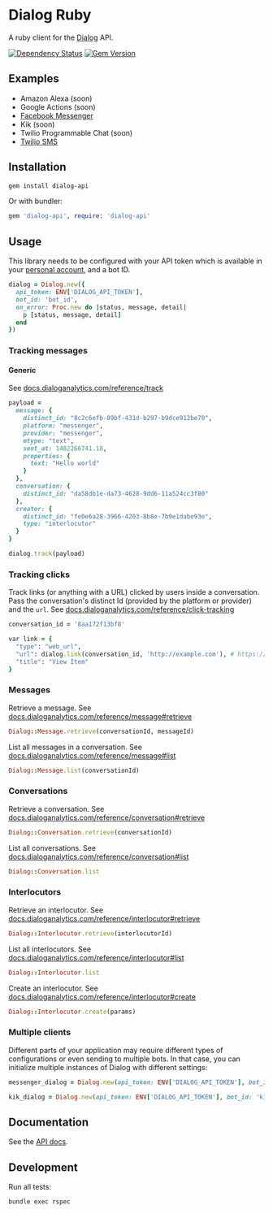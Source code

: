 # Dialog Ruby

A ruby client for the [Dialog](https://dialoganalytics.com) API.

[![Dependency Status](https://gemnasium.com/badges/github.com/dialoganalytics/dialog-ruby.svg)](https://gemnasium.com/github.com/dialoganalytics/dialog-ruby)
[![Gem Version](https://badge.fury.io/rb/dialog-api.svg)](https://badge.fury.io/rb/dialog-api)

## Examples

- Amazon Alexa (soon)
- Google Actions (soon)
- [Facebook Messenger](https://github.com/dialoganalytics/messenger-ruby-example)
- Kik (soon)
- Twilio Programmable Chat (soon)
- [Twilio SMS](https://github.com/dialoganalytics/twilio-sms-ruby-example)

## Installation

```bash
gem install dialog-api
```

Or with bundler:

```ruby
gem 'dialog-api', require: 'dialog-api'
```

## Usage

This library needs to be configured with your API token which is available in your [personal account](http://app.dialoganalytics.com/users/edit), and a bot ID.

```ruby
dialog = Dialog.new({
  api_token: ENV['DIALOG_API_TOKEN'],
  bot_id: 'bot_id',
  on_error: Proc.new do |status, message, detail|
    p [status, message, detail]
  end
})
```

### Tracking messages

#### Generic

See [docs.dialoganalytics.com/reference/track](https://docs.dialoganalytics.com/reference/track)

```ruby
payload =
  message: {
    distinct_id: "8c2c6efb-89bf-431d-b297-b9dce912be70",
    platform: "messenger",
    provider: "messenger",
    mtype: "text",
    sent_at: 1482266741.18,
    properties: {
      text: "Hello world"
    }
  },
  conversation: {
    distinct_id: "da58db1e-da73-4628-9dd6-11a524cc3f80"
  },
  creator: {
    distinct_id: "fe0e6a28-3966-4203-8b8e-7b9e1dabe93e",
    type: "interlocutor"
  }
}

dialog.track(payload)
```

### Tracking clicks

Track links (or anything with a URL) clicked by users inside a conversation. Pass the conversation's distinct Id (provided by the platform or provider) and the `url`. See [docs.dialoganalytics.com/reference/click-tracking](https://docs.dialoganalytics.com/reference/click-tracking/)

```ruby
conversation_id = '8aa172f13bf8'

var link = {
  "type": "web_url",
  "url": dialog.link(conversation_id, 'http://example.com'), # https://api.dialoganalytics.com/v1/click/8aa172f13bf8?url=http%3A%2F%2Fexample.com
  "title": "View Item"
}
```

### Messages

Retrieve a message. See [docs.dialoganalytics.com/reference/message#retrieve](https://docs.dialoganalytics.com/reference/message#retrieve)

```ruby
Dialog::Message.retrieve(conversationId, messageId)
```

List all messages in a conversation. See [docs.dialoganalytics.com/reference/message#list](https://docs.dialoganalytics.com/reference/message#list)

```ruby
Dialog::Message.list(conversationId)
```

### Conversations

Retrieve a conversation. See [docs.dialoganalytics.com/reference/conversation#retrieve](https://docs.dialoganalytics.com/reference/conversation#retrieve)

```ruby
Dialog::Conversation.retrieve(conversationId)
```

List all conversations. See [docs.dialoganalytics.com/reference/conversation#list](https://docs.dialoganalytics.com/reference/conversation#list)

```ruby
Dialog::Conversation.list
```

### Interlocutors

Retrieve an interlocutor. See [docs.dialoganalytics.com/reference/interlocutor#retrieve](https://docs.dialoganalytics.com/reference/interlocutor#retrieve)

```ruby
Dialog::Interlocutor.retrieve(interlocutorId)
```

List all interlocutors. See [docs.dialoganalytics.com/reference/interlocutor#list](https://docs.dialoganalytics.com/reference/interlocutor#list)

```ruby
Dialog::Interlocutor.list
```

Create an interlocutor. See [docs.dialoganalytics.com/reference/interlocutor#create](https://docs.dialoganalytics.com/reference/interlocutor#create)

```ruby
Dialog::Interlocutor.create(params)
```

### Multiple clients

Different parts of your application may require different types of configurations or even sending to multiple bots. In that case, you can initialize multiple instances of Dialog with different settings:

```ruby
messenger_dialog = Dialog.new(api_token: ENV['DIALOG_API_TOKEN'], bot_id: 'messenger_bot_id')

kik_dialog = Dialog.new(api_token: ENV['DIALOG_API_TOKEN'], bot_id: 'kik_bot_id')
```

## Documentation

See the [API docs](https://docs.dialoganalytics.com).

## Development

Run all tests:

```bash
bundle exec rspec
```
